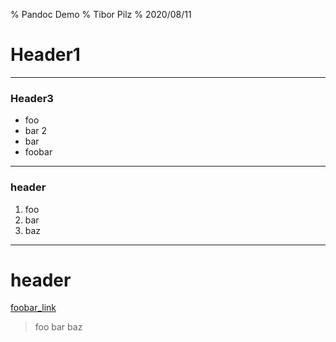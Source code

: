 % Pandoc Demo
% Tibor Pilz
% 2020/08/11

# Header1

---

### Header3

- foo
- bar 2
- bar
- foobar

---

### header

1. foo
2. bar
3. baz

---

# header

[foobar_link](https://github.com/hakimes/reveal.js/#full-setup)

> foo bar
> baz
